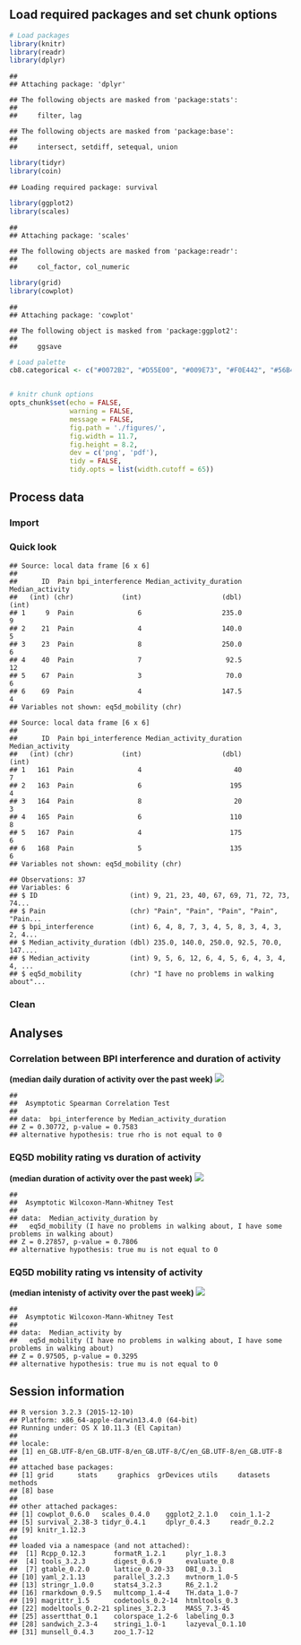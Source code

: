 Load required packages and set chunk options
--------------------------------------------

``` r
# Load packages
library(knitr)
library(readr)
library(dplyr)
```

    ## 
    ## Attaching package: 'dplyr'

    ## The following objects are masked from 'package:stats':
    ## 
    ##     filter, lag

    ## The following objects are masked from 'package:base':
    ## 
    ##     intersect, setdiff, setequal, union

``` r
library(tidyr)
library(coin)
```

    ## Loading required package: survival

``` r
library(ggplot2)
library(scales)
```

    ## 
    ## Attaching package: 'scales'

    ## The following objects are masked from 'package:readr':
    ## 
    ##     col_factor, col_numeric

``` r
library(grid)
library(cowplot)
```

    ## 
    ## Attaching package: 'cowplot'

    ## The following object is masked from 'package:ggplot2':
    ## 
    ##     ggsave

``` r
# Load palette
cb8.categorical <- c("#0072B2", "#D55E00", "#009E73", "#F0E442", "#56B4E9", "#E69F00", "#CC79A7", "#999999")


# knitr chunk options
opts_chunk$set(echo = FALSE,
               warning = FALSE,
               message = FALSE,
               fig.path = './figures/',
               fig.width = 11.7,
               fig.height = 8.2,
               dev = c('png', 'pdf'),
               tidy = FALSE, 
               tidy.opts = list(width.cutoff = 65))
```

Process data
------------

### Import

### Quick look

    ## Source: local data frame [6 x 6]
    ## 
    ##      ID  Pain bpi_interference Median_activity_duration Median_activity
    ##   (int) (chr)            (int)                    (dbl)           (int)
    ## 1     9  Pain                6                    235.0               9
    ## 2    21  Pain                4                    140.0               5
    ## 3    23  Pain                8                    250.0               6
    ## 4    40  Pain                7                     92.5              12
    ## 5    67  Pain                3                     70.0               6
    ## 6    69  Pain                4                    147.5               4
    ## Variables not shown: eq5d_mobility (chr)

    ## Source: local data frame [6 x 6]
    ## 
    ##      ID  Pain bpi_interference Median_activity_duration Median_activity
    ##   (int) (chr)            (int)                    (dbl)           (int)
    ## 1   161  Pain                4                       40               7
    ## 2   163  Pain                6                      195               4
    ## 3   164  Pain                8                       20               3
    ## 4   165  Pain                6                      110               8
    ## 5   167  Pain                4                      175               6
    ## 6   168  Pain                5                      135               6
    ## Variables not shown: eq5d_mobility (chr)

    ## Observations: 37
    ## Variables: 6
    ## $ ID                       (int) 9, 21, 23, 40, 67, 69, 71, 72, 73, 74...
    ## $ Pain                     (chr) "Pain", "Pain", "Pain", "Pain", "Pain...
    ## $ bpi_interference         (int) 6, 4, 8, 7, 3, 4, 5, 8, 3, 4, 3, 2, 4...
    ## $ Median_activity_duration (dbl) 235.0, 140.0, 250.0, 92.5, 70.0, 147....
    ## $ Median_activity          (int) 9, 5, 6, 12, 6, 4, 5, 6, 4, 3, 4, 4, ...
    ## $ eq5d_mobility            (chr) "I have no problems in walking about"...

### Clean

Analyses
--------

### Correlation between BPI interference and duration of activity

**(median daily duration of activity over the past week)** ![](./figures/BPIInterference.v.ActivityDuration-1.png)<!-- -->

    ## 
    ##  Asymptotic Spearman Correlation Test
    ## 
    ## data:  bpi_interference by Median_activity_duration
    ## Z = 0.30772, p-value = 0.7583
    ## alternative hypothesis: true rho is not equal to 0

### EQ5D mobility rating vs duration of activity

**(median duration of activity over the past week)** ![](./figures/EQ5DMobility.v.ActivityDuration-1.png)<!-- -->

    ## 
    ##  Asymptotic Wilcoxon-Mann-Whitney Test
    ## 
    ## data:  Median_activity_duration by
    ##   eq5d_mobility (I have no problems in walking about, I have some problems in walking about)
    ## Z = 0.27857, p-value = 0.7806
    ## alternative hypothesis: true mu is not equal to 0

### EQ5D mobility rating vs intensity of activity

**(median intenisty of activity over the past week)** ![](./figures/EQ5DMobility.v.ActivityIntensity-1.png)<!-- -->

    ## 
    ##  Asymptotic Wilcoxon-Mann-Whitney Test
    ## 
    ## data:  Median_activity by
    ##   eq5d_mobility (I have no problems in walking about, I have some problems in walking about)
    ## Z = 0.97505, p-value = 0.3295
    ## alternative hypothesis: true mu is not equal to 0

Session information
-------------------

    ## R version 3.2.3 (2015-12-10)
    ## Platform: x86_64-apple-darwin13.4.0 (64-bit)
    ## Running under: OS X 10.11.3 (El Capitan)
    ## 
    ## locale:
    ## [1] en_GB.UTF-8/en_GB.UTF-8/en_GB.UTF-8/C/en_GB.UTF-8/en_GB.UTF-8
    ## 
    ## attached base packages:
    ## [1] grid      stats     graphics  grDevices utils     datasets  methods  
    ## [8] base     
    ## 
    ## other attached packages:
    ## [1] cowplot_0.6.0   scales_0.4.0    ggplot2_2.1.0   coin_1.1-2     
    ## [5] survival_2.38-3 tidyr_0.4.1     dplyr_0.4.3     readr_0.2.2    
    ## [9] knitr_1.12.3   
    ## 
    ## loaded via a namespace (and not attached):
    ##  [1] Rcpp_0.12.3       formatR_1.2.1     plyr_1.8.3       
    ##  [4] tools_3.2.3       digest_0.6.9      evaluate_0.8     
    ##  [7] gtable_0.2.0      lattice_0.20-33   DBI_0.3.1        
    ## [10] yaml_2.1.13       parallel_3.2.3    mvtnorm_1.0-5    
    ## [13] stringr_1.0.0     stats4_3.2.3      R6_2.1.2         
    ## [16] rmarkdown_0.9.5   multcomp_1.4-4    TH.data_1.0-7    
    ## [19] magrittr_1.5      codetools_0.2-14  htmltools_0.3    
    ## [22] modeltools_0.2-21 splines_3.2.3     MASS_7.3-45      
    ## [25] assertthat_0.1    colorspace_1.2-6  labeling_0.3     
    ## [28] sandwich_2.3-4    stringi_1.0-1     lazyeval_0.1.10  
    ## [31] munsell_0.4.3     zoo_1.7-12

